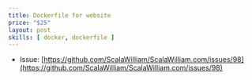 ```yaml
---
title: Dockerfile for website
price: "$25"
layout: post
skills: [ docker, dockerfile ]
---
```


- Issue: [https://github.com/ScalaWilliam/ScalaWilliam.com/issues/98](https://github.com/ScalaWilliam/ScalaWilliam.com/issues/98)
